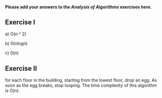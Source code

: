 #### Please add your answers to the **_Analysis of Algorithms_** exercises here.

## Exercise I

a) O(n ^ 2)

b) 0(nlogn)

c) 0(n)

## Exercise II

for each floor in the building, starting from the lowest
floor, drop an egg. As soon as the egg breaks, stop looping.
The time complexity of this algorithm is O(n).
